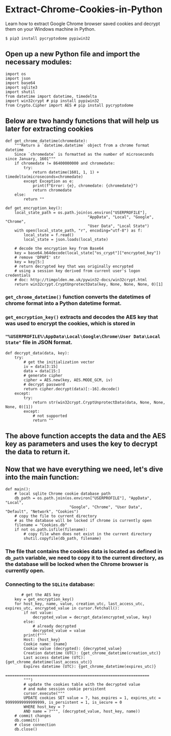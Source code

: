 # Extract-Chrome-Cookies-in-Python
Learn how to extract Google Chrome browser saved cookies and decrypt them on your Windows machine in Python.

  `$ pip3 install pycryptodome pypiwin32`
  
## Open up a new Python file and import the necessary modules:

```PY
import os
import json
import base64
import sqlite3
import shutil
from datetime import datetime, timedelta
import win32crypt # pip install pypiwin32
from Crypto.Cipher import AES # pip install pycryptodome
```

## Below are two handy functions that will help us later for extracting cookies

```PY
def get_chrome_datetime(chromedate):
    """Return a `datetime.datetime` object from a chrome format datetime
    Since `chromedate` is formatted as the number of microseconds since January, 1601"""
    if chromedate != 86400000000 and chromedate:
        try:
            return datetime(1601, 1, 1) + timedelta(microseconds=chromedate)
        except Exception as e:
            print(f"Error: {e}, chromedate: {chromedate}")
            return chromedate
    else:
        return ""

def get_encryption_key():
    local_state_path = os.path.join(os.environ["USERPROFILE"],
                                    "AppData", "Local", "Google", "Chrome",
                                    "User Data", "Local State")
    with open(local_state_path, "r", encoding="utf-8") as f:
        local_state = f.read()
        local_state = json.loads(local_state)

    # decode the encryption key from Base64
    key = base64.b64decode(local_state["os_crypt"]["encrypted_key"])
    # remove 'DPAPI' str
    key = key[5:]
    # return decrypted key that was originally encrypted
    # using a session key derived from current user's logon credentials
    # doc: http://timgolden.me.uk/pywin32-docs/win32crypt.html
    return win32crypt.CryptUnprotectData(key, None, None, None, 0)[1]
```

### `get_chrome_datetime()` function converts the datetimes of chrome format into a Python datetime format.

### `get_encryption_key()` extracts and decodes the AES key that was used to encrypt the cookies, which is stored in 
### `"%USERPROFILE%\AppData\Local\Google\Chrome\User Data\Local State"` file in JSON format.

```PY
def decrypt_data(data, key):
    try:
        # get the initialization vector
        iv = data[3:15]
        data = data[15:]
        # generate cipher
        cipher = AES.new(key, AES.MODE_GCM, iv)
        # decrypt password
        return cipher.decrypt(data)[:-16].decode()
    except:
        try:
            return str(win32crypt.CryptUnprotectData(data, None, None, None, 0)[1])
        except:
            # not supported
            return ""
```

## The above function accepts the data and the AES key as parameters and uses the key to decrypt the data to return it.

## Now that we have everything we need, let's dive into the main function:

```PY
def main():
    # local sqlite Chrome cookie database path
    db_path = os.path.join(os.environ["USERPROFILE"], "AppData", "Local",
                            "Google", "Chrome", "User Data", "Default", "Network", "Cookies")
    # copy the file to current directory
    # as the database will be locked if chrome is currently open
    filename = "Cookies.db"
    if not os.path.isfile(filename):
        # copy file when does not exist in the current directory
        shutil.copyfile(db_path, filename)
```

### The file that contains the cookies data is located as defined in `db_path` variable, we need to copy it to the current directory, as the database will be locked when the Chrome browser is currently open.

### Connecting to the `SQLite` database:

```PY
       # get the AES key
    key = get_encryption_key()
    for host_key, name, value, creation_utc, last_access_utc, expires_utc, encrypted_value in cursor.fetchall():
        if not value:
            decrypted_value = decrypt_data(encrypted_value, key)
        else:
            # already decrypted
            decrypted_value = value
        print(f"""
        Host: {host_key}
        Cookie name: {name}
        Cookie value (decrypted): {decrypted_value}
        Creation datetime (UTC): {get_chrome_datetime(creation_utc)}
        Last access datetime (UTC): {get_chrome_datetime(last_access_utc)}
        Expires datetime (UTC): {get_chrome_datetime(expires_utc)}
        ===============================================================
        """)
        # update the cookies table with the decrypted value
        # and make session cookie persistent
        cursor.execute("""
        UPDATE cookies SET value = ?, has_expires = 1, expires_utc = 99999999999999999, is_persistent = 1, is_secure = 0
        WHERE host_key = ?
        AND name = ?""", (decrypted_value, host_key, name))
    # commit changes
    db.commit()
    # close connection
    db.close()
```
